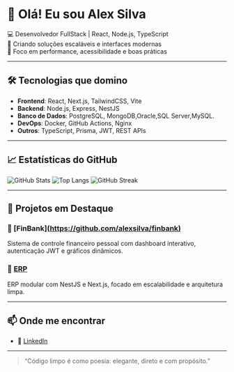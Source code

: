 # 👋 Olá! Eu sou Alex Silva

💻 Desenvolvedor FullStack | React, Node.js, TypeScript  
🚀 Criando soluções escaláveis e interfaces modernas  
🎯 Foco em performance, acessibilidade e boas práticas

---

## 🛠️ Tecnologias que domino

- **Frontend**: React, Next.js, TailwindCSS, Vite  
- **Backend**: Node.js, Express, NestJS  
- **Banco de Dados**: PostgreSQL, MongoDB,Oracle,SQL Server,MySQL.  
- **DevOps**: Docker, GitHub Actions, Nginx  
- **Outros**: TypeScript, Prisma, JWT, REST APIs

---

## 📈 Estatísticas do GitHub

![GitHub Stats](https://github-readme-stats.vercel.app/api?username=alexsilva&show_icons=true&theme=radical)
![Top Langs](https://github-readme-stats.vercel.app/api/top-langs/?username=alexsilva&layout=compact&theme=radical)
![GitHub Streak](https://github-readme-streak-stats.herokuapp.com/?user=alexsilva&theme=radical)

---

## 🚀 Projetos em Destaque

### 🔹 [FinBank][(https://github.com/alexsilva/finbank)  ](https://github.com/AlexSilvak/finbank)
Sistema de controle financeiro pessoal com dashboard interativo, autenticação JWT e gráficos dinâmicos.

### 🔹 [ERP](https://github.com/alexsilva/echo-erp)  
ERP modular com NestJS e Next.js, focado em escalabilidade e arquitetura limpa.

---

## 📫 Onde me encontrar


- 💼 [LinkedIn](https://www.linkedin.com/in/alex-silva-64a87736/)  


---

> “Código limpo é como poesia: elegante, direto e com propósito.”  
